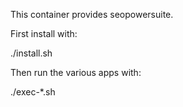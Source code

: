 This container provides seopowersuite.

First install with:

  ./install.sh

Then run the various apps with:

  ./exec-*.sh


